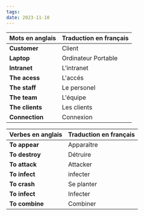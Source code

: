 ```yaml
---
tags: 
date: 2023-11-10
---
```


| **Mots en anglais** | **Traduction en français** |
|-----------------------|-----------------------------|
| **Customer**       | Client                   |
| **Laptop**       | Ordinateur Portable                    |
| **Intranet**         | L'intranet                    |
| **The acess**        | L'accés                  |
| **The staff**         | Le personel                    |
| **The team**        | L'équipe                  |
| **The clients**        | Les clients                  |
| **Connection**       | Connexion                  |



| **Verbes en anglais** | **Traduction en français** |
|-----------------------|-----------------------------|
| **To appear**       | Apparaître                   |
| **To destroy**       | Détruire                    |
| **To attack**         | Attacker                    |
| **To infect**        | infecter                  |
| **To crash**         | Se planter                    |
| **To infect**        | Infecter                  |
| **To combine**        | Combiner                  |